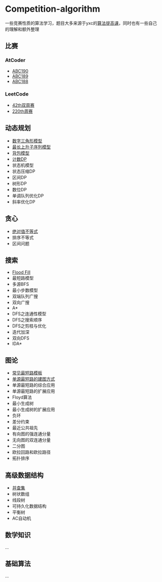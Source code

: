# Competition-algorithm
一些竞赛性质的算法学习，题目大多来源于yxc的[算法提高课](https://www.acwing.com/activity/content/16/)，同时也有一些自己的理解和额外整理

## 比赛
### AtCoder
- [ABC190](https://imlgw.top/2021/02/04/abc190-ti-jie-bao-gao/)
- [ABC189](https://imlgw.top/2021/01/28/abc189-ti-jie-bao-gao/)
- [ABC188](https://imlgw.top/2021/01/21/abc188-ti-jie-bao-gao/)
### LeetCode
- [42th双周赛](https://imlgw.top/2021/01/06/li-kou-42th-shuang-zhou-sai/)
- [220th周赛](https://imlgw.top/2020/12/29/li-kou-220th-zhou-sai/)
## 动态规划
- [数字三角形模型](https://imlgw.top/2020/11/09/dp-shu-zi-san-jiao-xing-mo-xing/)
- [最长上升子序列模型](https://imlgw.top/2020/11/14/dp-zui-chang-shang-sheng-zi-xu-lie-mo-xing/)
- [背包模型](https://imlgw.top/2021/03/02/dp-bei-bao-mo-xing/)
- [计数DP](https://imlgw.top/2021/04/09/dp-ji-shu-dp/)
- 状态机模型
- 状态压缩DP
- 区间DP
- 树形DP
- 数位DP
- 单调队列优化DP
- 斜率优化DP
## 贪心
- [绝对值不等式](https://imlgw.top/2021/01/10/tan-xin-jue-dui-zhi-bu-deng-shi/)
- 排序不等式
- 区间问题
## 搜索
- [Flood Fill](https://imlgw.top/2021/03/25/sou-suo-flood-fill/)
- 最短路模型
- 多源BFS
- 最小步数模型
- 双端队列广搜
- 双向广搜
- A*
- DFS之连通性模型
- DFS之搜索顺序
- DFS之剪枝与优化
- 迭代加深
- 双向DFS
- IDA*

## 图论
- [常见最短路模板](https://imlgw.top/2021/03/17/tu-lun-chang-jian-zui-duan-lu-suan-fa-mo-ban/)
- [单源最短路的建图方式](https://imlgw.top/2021/03/28/tu-lun-dan-yuan-zui-duan-lu-de-jian-tu-fang-shi/)
- 单源最短路的综合应用
- 单源最短路的扩展应用
- Floyd算法
- 最小生成树
- 最小生成树的扩展应用
- 负环
- 差分约束
- 最近公共祖先
- 有向图的强连通分量
- 无向图的双连通分量
- 二分图
- 欧拉回路和欧拉路径
- 拓扑排序

## 高级数据结构
- [并查集](https://imlgw.top/2020/02/02/bing-cha-ji/)
- 树状数组
- 线段树
- 可持久化数据结构
- 平衡树
- AC自动机

## 数学知识
...
## 基础算法
...

